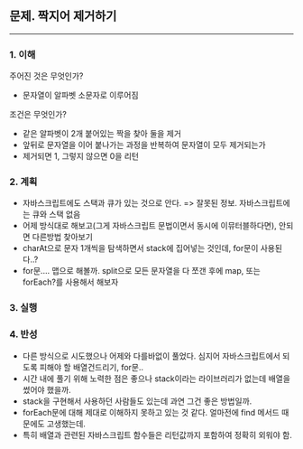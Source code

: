 ## 문제. 짝지어 제거하기

---

### 1. 이해

주어진 것은 무엇인가?
- 문자열이 알파벳 소문자로 이루어짐<br>

조건은 무엇인가? <br>
- 같은 알파벳이 2개 붙어있는 짝을 찾아 둘을 제거
- 앞뒤로 문자열을 이어 붙나가는 과정을 반복하여 문자열이 모두 제거되는가
- 제거되면 1, 그렇지 않으면 0을 리턴


### 2. 계획
- 자바스크립트에도 스택과 큐가 있는 것으로 안다. => 잘못된 정보. 자바스크립트에는 큐와 스택 없음
- 어제 방식대로 해보고(그게 자바스크립트 문법이면서 동시에 이뮤터블하다면), 안되면 다른방법 찾아보기
- charAt으로 문자 1개씩을 탐색하면서 stack에 집어넣는 것인데, for문이 사용된다..?
- for문.... 맵으로 해볼까. split으로 모든 문자열을 다 쪼갠 후에 map, 또는 forEach?를 사용해서 해보자

### 3. 실행

### 4. 반성
- 다른 방식으로 시도했으나 어제와 다를바없이 풀었다. 심지어 자바스크립트에서 되도록 피해야 할 배열건드리기, for문..
- 시간 내에 풀기 위해 노력한 점은 좋으나 stack이라는 라이브러리가 없는데 배열을 썼어야 했을까.
- stack을 구현해서 사용하던 사람들도 있는데 과연 그건 좋은 방법일까.
- forEach문에 대해 제대로 이해하지 못하고 있는 것 같다. 얼마전에 find 메서드 때문에도 고생했는데.
- 특히 배열과 관련된 자바스크립트 함수들은 리턴값까지 포함하여 정확히 외워야 함.
